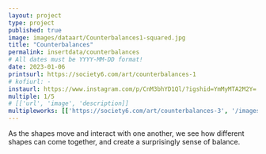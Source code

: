 ```yaml
---
layout: project
type: project
published: true
image: images/dataart/Counterbalances1-squared.jpg
title: "Counterbalances"
permalink: insertdata/counterbalances
# All dates must be YYYY-MM-DD format!
date: 2023-01-06
printsurl: https://society6.com/art/counterbalances-1
# kofiurl: -
instaurl: https://www.instagram.com/p/CnM3bhYD1Ql/?igshid=YmMyMTA2M2Y=
multiple: 1/5
# [['url', 'image', 'description]]
multipleworks: [['https://society6.com/art/counterbalances-3', '/images/dataart/Counterbalances3-squared.jpg', 'Counterbalances 3/5'], ['https://society6.com/art/counterbalances-4', '/images/dataart/Counterbalances4-squared.png', 'Counterbalances 4/5'], ['https://society6.com/art/counterbalances-5', '/images/dataart/Counterbalances5-squared.jpg', 'Counterbalances 5/5']]
---
```


As the shapes move and interact with one another, we see how different shapes can come together, and create a surprisingly sense of balance.
